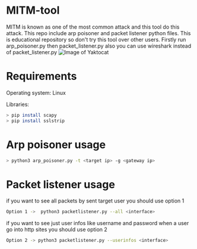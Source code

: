 # MITM-tool
MITM is known as one of the most common attack and this tool do this attack. This repo include arp poisoner and packet listener python files. This is educational repository so don't try this tool over other users. Firstly run arp_poisoner.py then packet_listener.py also you can use wireshark instead of packet_listener.py
![Image of Yaktocat](https://i0.wp.com/hackonology.com/wp-content/uploads/2019/10/man-in-the-middle-attack.png?w=893&ssl=1)

# Requirements

Operating system: Linux

Libraries: 
```bash
> pip install scapy 
> pip install sslstrip
```
# Arp poisoner usage
```bash
> python3 arp_poisoner.py -t <target ip> -g <gateway ip>
```

# Packet listener usage
if you want to see all packets by sent target user you should use option 1  
```bash
Option 1 ->  python3 packetlistener.py --all <interface>
```
if you want to see just user infos like username and password when a user go into http sites you should use option 2 
```bash    
Option 2 -> python3 packetlistener.py --userinfos <interface>
```
